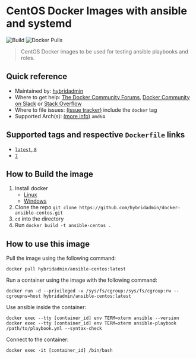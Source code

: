 # CentOS Docker Images with ansible and systemd

![Build](https://img.shields.io/github/actions/workflow/status/hybridadmin/docker-ansible-centos/build.yml) ![Docker Pulls](https://img.shields.io/docker/pulls/hybridadmin/ansible-centos)

> CentOS Docker images to be used for testing ansible playbooks and roles.

## Quick reference

- Maintained by: [hybridadmin](https://github.com/hybridadmin)
- Where to get help: [The Docker Community Forums](https://forums.docker.com/), [Docker Community on Slack](https://dockr.ly/slack) or [Stack Overflow](https://stackoverflow.com/search?tab=newest&q=docker)
- Where to file issues: [(issue tracker)](https://github.com/hybridadmin/docker-ansible-centos/issues) include the `docker` tag
- Supported Arch(s): [(more info)](https://github.com/docker-library/official-images#architectures-other-than-amd64) `amd64`

## Supported tags and respective `Dockerfile` links

- [`latest`, `8`](https://github.com/hybridadmin/docker-ansible-centos/tree/main/8/Dockerfile)
- [`7`](https://github.com/hybridadmin/docker-ansible-centos/tree/main/7/Dockerfile)

## How to Build the image

1. Install docker
   - [Linux](https://docs.docker.com/engine/install/)
   - [Windows](https://docs.docker.com/docker-for-windows/install/)
2. Clone the repo `git clone https://github.com/hybridadmin/docker-ansible-centos.git`
3. `cd` into the directory
4. Run `docker build -t ansible-centos .`

## How to use this image

Pull the image using the following command:

```console
docker pull hybridadmin/ansible-centos:latest
```

Run a container using the image with the following command:

```console
docker run -d --privileged -v /sys/fs/cgroup:/sys/fs/cgroup:rw --cgroupns=host hybridadmin/ansible-centos:latest
```

Use ansible inside the container:

```console
docker exec --tty [container_id] env TERM=xterm ansible --version
docker exec --tty [container_id] env TERM=xterm ansible-playbook /path/to/playbook.yml --syntax-check
```

Connect to the container:

```console
docker exec -it [container_id] /bin/bash
```

